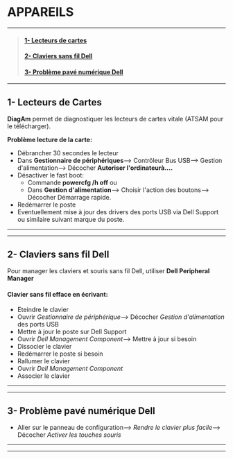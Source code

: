 # **APPAREILS**
________

>#### [1- Lecteurs de cartes](https://github.com/Bilal-Aldimashq/Notes/blob/main/MIE/Appareils.md#appareils)
>#### [2- Claviers sans fil Dell](https://github.com/Bilal-Aldimashq/Notes/edit/main/MIE/Appareils.md#2--claviers-sans-fil-dell-1)
>#### [3- Problème pavé numérique Dell](https://github.com/Bilal-Aldimashq/Notes/edit/main/MIE/Appareils.md#3--probl%C3%A8me-pav%C3%A9-num%C3%A9rique-dell-1)
___________________

## **1- Lecteurs de Cartes**

**DiagAm** permet de diagnostiquer les lecteurs de cartes vitale (ATSAM pour le télécharger).  

**Problème lecture de la carte:**  
- Débrancher 30 secondes le lecteur
- Dans **Gestionnaire de périphériques**--> Contrôleur Bus USB--> Gestion d'alimentation--> Décocher **Autoriser l'ordinateurà....**
- Désactiver le fast boot:
    - Commande **powercfg /h off**
      ou
    - Dans **Gestion d'alimentation**--> Choisir l'action des boutons--> Décocher Démarrage rapide.
- Redémarrer le poste
- Eventuellement mise à jour des drivers des ports USB via Dell Support ou similaire suivant marque du poste.

_________
_________

## **2- Claviers sans fil Dell**
Pour manager les claviers et souris sans fil Dell, utiliser **Dell Peripheral Manager**
#### Clavier sans fil efface en écrivant:
- Eteindre le clavier
- Ouvrir _Gestionnaire de périphérique_--> Décocher _Gestion d'alimentation_ des ports USB
- Mettre à jour le poste sur Dell Support
- Ouvrir _Dell Management Component_--> Mettre à jour si besoin
- Dissocier le clavier
- Redémarrer le poste si besoin
- Rallumer le clavier
- Ouvrir _Dell Management Component_
- Associer le clavier

_________
_________

## **3- Problème pavé numérique Dell**
- Aller sur le panneau de configuration--> _Rendre le clavier plus facile_--> Décocher _Activer les touches souris_
_______
_______
